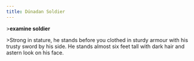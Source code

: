 ```yaml
---
title: Dúnadan Soldier
---
```


\>**examine soldier**

\>Strong in stature, he stands before you clothed in sturdy armour with
his trusty sword by his side. He stands almost six feet tall with dark
hair and astern look on his face.